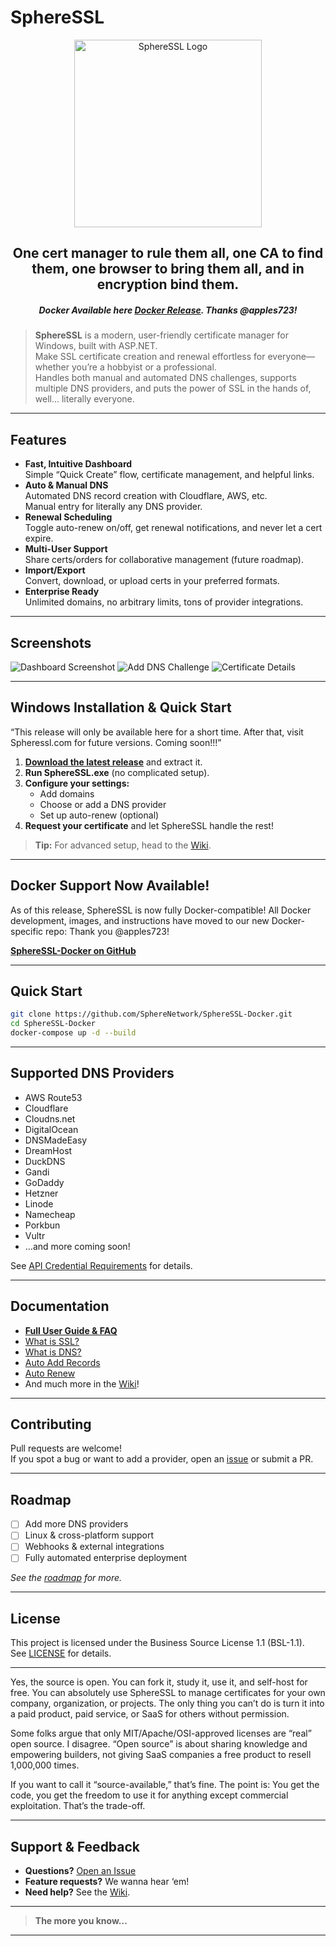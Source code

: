 # SphereSSL

<p align="center">
  <img src="https://github.com/kl3mta3/SphereSSL/blob/master/Images/SphereSSL_ICON.png" alt="SphereSSL Logo" width="300"/>
<h2 align="center">
<b>One cert manager to rule them all, one CA to find them, one browser to bring them all, and in encryption bind them.</b>
</h2>
</p>

<h5 align="center"> Docker Available here <a href ="https://github.com/SphereNetwork/SphereSSL-Docker/releases/tag/1.0.0" > Docker Release</a>. Thanks @apples723! </h5>

> **SphereSSL** is a modern, user-friendly certificate manager for Windows, built with ASP.NET.  
> Make SSL certificate creation and renewal effortless for everyone—whether you’re a hobbyist or a professional.  
> Handles both manual and automated DNS challenges, supports multiple DNS providers, and puts the power of SSL in the hands of, well… literally everyone.


---

## Features

- **Fast, Intuitive Dashboard**  
  Simple “Quick Create” flow, certificate management, and helpful links.
- **Auto & Manual DNS**  
  Automated DNS record creation with Cloudflare, AWS, etc.  
  Manual entry for literally any DNS provider.
- **Renewal Scheduling**  
  Toggle auto-renew on/off, get renewal notifications, and never let a cert expire.
- **Multi-User Support**  
  Share certs/orders for collaborative management (future roadmap).
- **Import/Export**  
  Convert, download, or upload certs in your preferred formats.
- **Enterprise Ready**  
  Unlimited domains, no arbitrary limits, tons of provider integrations.

---

## Screenshots


![Dashboard Screenshot](https://github.com/kl3mta3/SphereSSL/blob/master/Images/ssl1.png)
![Add DNS Challenge](https://github.com/kl3mta3/SphereSSL/blob/master/Images/ssl2.png)
![Certificate Details](https://github.com/kl3mta3/SphereSSL/blob/master/Images/ssl4.png)

---

## Windows Installation & Quick Start
“This release will only be available here for a short time. After that, visit Spheressl.com for future versions. Coming soon!!!”
1. **[Download the latest release](https://github.com/SphereNetwork/SphereSSL/releases)** and extract it.
2. **Run SphereSSL.exe** (no complicated setup).
3. **Configure your settings:**  
   - Add domains
   - Choose or add a DNS provider
   - Set up auto-renew (optional)
4. **Request your certificate** and let SphereSSL handle the rest!

> **Tip:** For advanced setup, head to the [Wiki](https://github.com/SphereNetwork/SphereSSL/wiki/SphereSSL).

---

## Docker Support Now Available!

As of this release, SphereSSL is now fully Docker-compatible!
All Docker development, images, and instructions have moved to our new Docker-specific repo:
Thank you @apples723! 

 **[SphereSSL-Docker on GitHub](https://github.com/SphereNetwork/SphereSSL-Docker/releases/latest)**

---

## Quick Start

```bash
git clone https://github.com/SphereNetwork/SphereSSL-Docker.git
cd SphereSSL-Docker
docker-compose up -d --build
```
---

## Supported DNS Providers

- AWS Route53
- Cloudflare
- Cloudns.net
- DigitalOcean
- DNSMadeEasy
- DreamHost
- DuckDNS
- Gandi
- GoDaddy
- Hetzner
- Linode
- Namecheap
- Porkbun
- Vultr
- …and more coming soon!

See [API Credential Requirements](https://github.com/SphereNetwork/SphereSSL/wiki/SphereSSL#api-credential-requirements) for details.

---

## Documentation

- **[Full User Guide & FAQ](https://github.com/SphereNetwork/SphereSSL/wiki/SphereSSL)**
- [What is SSL?](https://github.com/SphereNetwork/SphereSSL/wiki/SphereSSL#what-is-ssl)
- [What is DNS?](https://github.com/SphereNetwork/SphereSSL/wiki/SphereSSL#what-is-dns)
- [Auto Add Records](https://github.com/SphereNetwork/SphereSSL/wiki/SphereSSL#auto-add-record)
- [Auto Renew](https://github.com/SphereNetwork/SphereSSL/wiki/SphereSSL#auto-renew)
- And much more in the [Wiki](https://github.com/SphereNetwork/SphereSSL/wiki/SphereSSL)!

---

## Contributing

Pull requests are welcome!  
If you spot a bug or want to add a provider, open an [issue](https://github.com/SphereNetwork/SphereSSL/issues) or submit a PR.  

---

## Roadmap

- [ ] Add more DNS providers
- [ ] Linux & cross-platform support
- [ ] Webhooks & external integrations
- [ ] Fully automated enterprise deployment

*See the [roadmap](https://github.com/SphereNetwork/SphereSSL/wiki/SphereSSL#roadmap) for more.*

---

## License

This project is licensed under the Business Source License 1.1 (BSL-1.1).  
See [LICENSE](https://github.com/SphereNetwork/SphereSSL/wiki/SphereSSL#license) for details.


---

Yes, the source is open. You can fork it, study it, use it, and self-host for free.
You can absolutely use SphereSSL to manage certificates for your own company, organization, or projects. The only thing you can’t do is turn it into a paid product, paid service, or SaaS for others without permission.

Some folks argue that only MIT/Apache/OSI-approved licenses are “real” open source.
I disagree. “Open source” is about sharing knowledge and empowering builders, not giving SaaS companies a free product to resell 1,000,000 times.

If you want to call it “source-available,” that’s fine. The point is:
You get the code, you get the freedom to use it for anything except commercial exploitation. That’s the trade-off.

---

## Support & Feedback

- **Questions?** [Open an Issue](https://github.com/SphereNetwork/SphereSSL/issues)
- **Feature requests?** We wanna hear ‘em!
- **Need help?** See the [Wiki](https://github.com/SphereNetwork/SphereSSL/wiki/SphereSSL).

---

> **The more you know...** 

---
